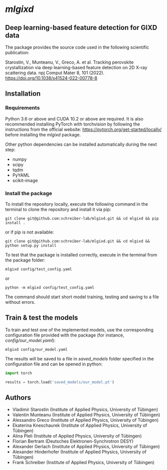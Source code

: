 # _mlgixd_
## Deep learning-based feature detection for GIXD data

The package provides the source code used in the following scientific publication: 

Starostin, V., Munteanu, V., Greco, A. et al. Tracking perovskite crystallization via deep learning-based feature detection on 2D X-ray scattering data. npj Comput Mater 8, 101 (2022). https://doi.org/10.1038/s41524-022-00778-8


## Installation

### Requirements

Python 3.6 or above and CUDA 10.2 or above are required.
It is also recommended installing PyTorch with torchvision by following 
the instructions from the official website:
https://pytorch.org/get-started/locally/ before installing
the _mlgixd_ package.

Other python dependencies can be installed automatically during the next step:
- numpy
- scipy
- tqdm
- PyYAML
- scikit-image

### Install the package 

To install the repository locally, execute the following command in the terminal to clone the
repository and install it via pip:

```shell
git clone git@github.com:schreiber-lab/mlgixd.git && cd mlgixd && pip install .
```

or if pip is not available:

```shell
git clone git@github.com:schreiber-lab/mlgixd.git && cd mlgixd && python setup.py install
```

To test that the package is installed correctly, execute in the 
terminal from the package folder:

```shell
mlgixd config/test_config.yaml
```
or
```shell
python -m mlgixd config/test_config.yaml
```

The command should start short model training, 
testing and saving to a file without errors. 


## Train & test the models 

To train and test one of the implemented models, 
use the corresponding configuration file
provided with the package (for instance, _config/our_model.yaml_):

```shell
mlgixd config/our_model.yaml
```

The results will be saved to a file in _saved_models_ folder specified in the configuration file 
 and can be opened in python:
```python
import torch

results = torch.load('saved_models/our_model.pt')
```

## Authors 

- Vladimir Starostin (Institute of Applied Physics, University of Tübingen)
- Valentin Munteanu (Institute of Applied Physics, University of Tübingen)
- Alessandro Greco (Institute of Applied Physics, University of Tübingen)
- Ekaterina Kneschaurek (Institute of Applied Physics, University of Tübingen)
- Alina Pleli (Institute of Applied Physics, University of Tübingen)
- Florian Bertram (Deutsches Elektronen-Synchrotron DESY)
- Alexander Gerlach (Institute of Applied Physics, University of Tübingen)
- Alexander Hinderhofer (Institute of Applied Physics, University of Tübingen)
- Frank Schreiber (Institute of Applied Physics, University of Tübingen)
